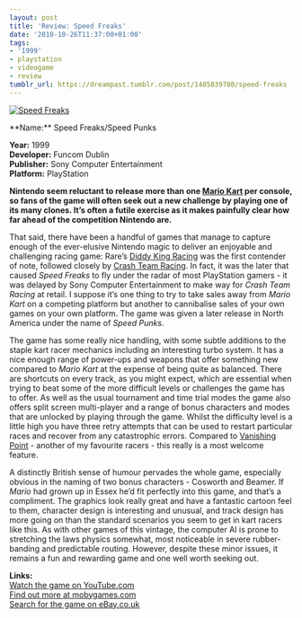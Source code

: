 ```yaml
---
layout: post
title: 'Review: Speed Freaks'
date: '2010-10-26T11:37:00+01:00'
tags:
- '1999'
- playstation
- videogame
- review
tumblr_url: https://dreampast.tumblr.com/post/1405839780/speed-freaks
---
```

[![Speed Freaks](https://64.media.tumblr.com/tumblr_la4jqeOxgi1qbfpni.png)](http://dreampast.tumblr.com/post/1405839780/speed-freaks)  
<!-- more --> **Name:** Speed Freaks/Speed Punks  
**Year:** 1999  
**Developer:** Funcom Dublin  
**Publisher:** Sony Computer Entertainment  
**Platform:** PlayStation

**Nintendo seem reluctant to release more than one [Mario Kart](http://www.mobygames.com/game-group/mario-kart-series) per console, so fans of the game will often seek out a new challenge by playing one of its many clones. It’s often a futile exercise as it makes painfully clear how far ahead of the competition Nintendo are.**

That said, there have been a handful of games that manage to capture enough of the ever-elusive Nintendo magic to deliver an enjoyable and challenging racing game: Rare’s [Diddy King Racing](http://www.mobygames.com/game/diddy-king-racing) was the first contender of note, followed closely by [Crash Team Racing](http://www.mobygames.com/game/crash-team-racing). In fact, it was the later that caused _Speed Freaks_ to fly under the radar of most PlayStation gamers - it was delayed by Sony Computer Entertainment to make way for _Crash Team Racing_ at retail. I suppose it’s one thing to try to take sales away from _Mario Kart_ on a competing platform but another to cannibalise sales of your own games on your own platform. The game was given a later release in North America under the name of _Speed Punks_.

The game has some really nice handling, with some subtle additions to the staple kart racer mechanics including an interesting turbo system. It has a nice enough range of power-ups and weapons that offer something new compared to _Mario Kart_ at the expense of being quite as balanced. There are shortcuts on every track, as you might expect, which are essential when trying to beat some of the more difficult levels or challenges the game has to offer. As well as the usual tournament and time trial modes the game also offers split screen multi-player and a range of bonus characters and modes that are unlocked by playing through the game. Whilst the difficulty level is a little high you have three retry attempts that can be used to restart particular races and recover from any catastrophic errors. Compared to [Vanishing Point](http://dreampast.tumblr.com/post/1200852380/vanishing-point) - another of my favourite racers - this really is a most welcome feature.

A distinctly British sense of humour pervades the whole game, especially obvious in the naming of two bonus characters - Cosworth and Beamer. If _Mario_ had grown up in Essex he’d fit perfectly into this game, and that’s a compliment. The graphics look really great and have a fantastic cartoon feel to them, character design is interesting and unusual, and track design has more going on than the standard scenarios you seem to get in kart racers like this. As with other games of this vintage, the computer AI is prone to stretching the laws physics somewhat, most noticeable in severe rubber-banding and predictable routing. However, despite these minor issues, it remains a fun and rewarding game and one well worth seeking out.

**Links:**  
[Watch the game on YouTube.com](http://www.youtube.com/watch?v=9HpDT0dmoyc#t=4m26)  
[Find out more at mobygames.com](http://www.mobygames.com/game/speed-punks)  
[Search for the game on eBay.co.uk](http://video-games.shop.ebay.co.uk/i.html?_nkw=speed+freaks)

